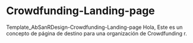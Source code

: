 # Crowdfunding-Landing-page
Template_AbSanRDesign-Crowdfunding-Landing-page
Hola, Este es un concepto de página de destino para una organización de Crowdfunding r.
